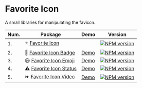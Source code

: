 Favorite Icon
=============

A small libraries for manipulating the favicon.

| Num. | Package        | Demo           | Version   |
| ---- | -------------- | -------------- | ------- |
| 1. | ⭐ [Favorite Icon](./packages/favorite-icon) | | [![NPM version](https://img.shields.io/npm/v/favorite-icon.svg?style=flat)](https://www.npmjs.com/package/favorite-icon) |
| 2. | 📛 [Favorite Icon Badge](./packages/favorite-icon-badge)| [Demo](https://hcodes.github.io/favorite-icon/examples/badge.html) | [![NPM version](https://img.shields.io/npm/v/favorite-icon-badge.svg?style=flat)](https://www.npmjs.com/package/favorite-icon-badge) |
| 3. | 😃 [Favorite Icon Emoji](./packages/favorite-icon-emoji) | [Demo](https://hcodes.github.io/favorite-icon/examples/emoji.html) | [![NPM version](https://img.shields.io/npm/v/favorite-icon-emoji.svg?style=flat)](https://www.npmjs.com/package/favorite-icon-emoji) |
| 4. | ⚠️ [Favorite Icon Status](./packages/favorite-icon-status) | [Demo](https://hcodes.github.io/favorite-icon/examples/status.html) | [![NPM version](https://img.shields.io/npm/v/favorite-icon-status.svg?style=flat)](https://www.npmjs.com/package/favorite-icon-status) |
| 5. | ⏩ [Favorite Icon Video](./packages/favorite-icon-video) | [Demo](https://hcodes.github.io/favorite-icon/examples/video.html) | [![NPM version](https://img.shields.io/npm/v/favorite-icon-video.svg?style=flat)](https://www.npmjs.com/package/favorite-icon-video) |
